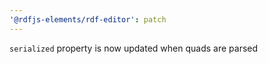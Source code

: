 ```yaml
---
'@rdfjs-elements/rdf-editor': patch
---
```


`serialized` property is now updated when quads are parsed
